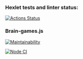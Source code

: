 ### Hexlet tests and linter status:
[![Actions Status](https://github.com/aleonaos/frontend-project-lvl1/workflows/hexlet-check/badge.svg)](https://github.com/aleonaos/frontend-project-lvl1/actions)

### Brain-games.js
[![Maintainability](https://api.codeclimate.com/v1/badges/a99a88d28ad37a79dbf6/maintainability)](https://codeclimate.com/github/aleonaos/frontend-project-lvl1/maintainability)

[![Node CI](https://github.com/aleonaos/frontend-project-lvl1/actions/workflows/NodeCI.yml/badge.svg)](https://github.com/aleonaos/frontend-project-lvl1/actions/workflows/NodeCI.yml)